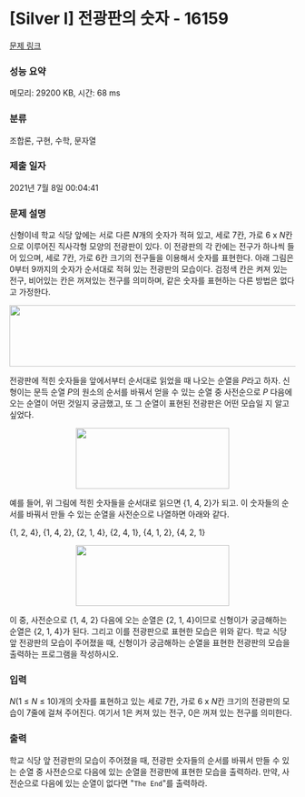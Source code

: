 # [Silver I] 전광판의 숫자 - 16159 

[문제 링크](https://www.acmicpc.net/problem/16159) 

### 성능 요약

메모리: 29200 KB, 시간: 68 ms

### 분류

조합론, 구현, 수학, 문자열

### 제출 일자

2021년 7월 8일 00:04:41

### 문제 설명

<p>신형이네 학교 식당 앞에는 서로 다른 <em>N</em>개의 숫자가 적혀 있고, 세로 7칸, 가로 6 x <em>N</em>칸으로 이루어진 직사각형 모양의 전광판이 있다. 이 전광판의 각 칸에는 전구가 하나씩 들어 있으며, 세로 7칸, 가로 6칸 크기의 전구들을 이용해서 숫자를 표현한다. 아래 그림은 0부터 9까지의 숫자가 순서대로 적혀 있는 전광판의 모습이다. 검정색 칸은 켜져 있는 전구, 비어있는 칸은 꺼져있는 전구를 의미하며, 같은 숫자를 표현하는 다른 방법은 없다고 가정한다.</p>

<p style="text-align: center;"><img alt="" src="" style="width: 900px; height: 108px;"></p>

<p>전광판에 적힌 숫자들을 앞에서부터 순서대로 읽었을 때 나오는 순열을 <em>P</em>라고 하자. 신형이는 문득 순열 <em>P</em>의 원소의 순서를 바꿔서 얻을 수 있는 순열 중 사전순으로 <em>P</em> 다음에 오는 순열이 어떤 것일지 궁금했고, 또 그 순열이 표현된 전광판은 어떤 모습일 지 알고 싶었다.</p>

<p style="text-align: center;"><img alt="" src="" style="width: 270px; height: 107px;"></p>

<p>예를 들어, 위 그림에 적힌 숫자들을 순서대로 읽으면 {1, 4, 2}가 되고. 이 숫자들의 순서를 바꿔서 만들 수 있는 순열을 사전순으로 나열하면 아래와 같다.</p>

<p>{1, 2, 4}, {1, 4, 2}, {2, 1, 4}, {2, 4, 1}, {4, 1, 2}, {4, 2, 1}</p>

<p style="text-align: center;"><img alt="" src="" style="width: 270px; height: 107px;"></p>

<p>이 중, 사전순으로 {1, 4, 2} 다음에 오는 순열은 {2, 1, 4}이므로 신형이가 궁금해하는 순열은 {2, 1, 4}가 된다. 그리고 이를 전광판으로 표현한 모습은 위와 같다. 학교 식당 앞 전광판의 모습이 주어졌을 때, 신형이가 궁금해하는 순열을 표현한 전광판의 모습을 출력하는 프로그램을 작성하시오.</p>

### 입력 

 <p><em>N</em>(1 ≤ <em>N</em> ≤ 10)개의 숫자를 표현하고 있는 세로 7칸, 가로 6 x <em>N</em>칸 크기의 전광판의 모습이 7줄에 걸쳐 주어진다. 여기서 1은 켜져 있는 전구, 0은 꺼져 있는 전구를 의미한다.</p>

### 출력 

 <p>학교 식당 앞 전광판의 모습이 주어졌을 때, 전광판 숫자들의 순서를 바꿔서 만들 수 있는 순열 중 사전순으로 다음에 있는 순열을 전광판에 표현한 모습을 출력하라. 만약, 사전순으로 다음에 있는 순열이 없다면 "<code>The End</code>"를 출력하라.</p>

